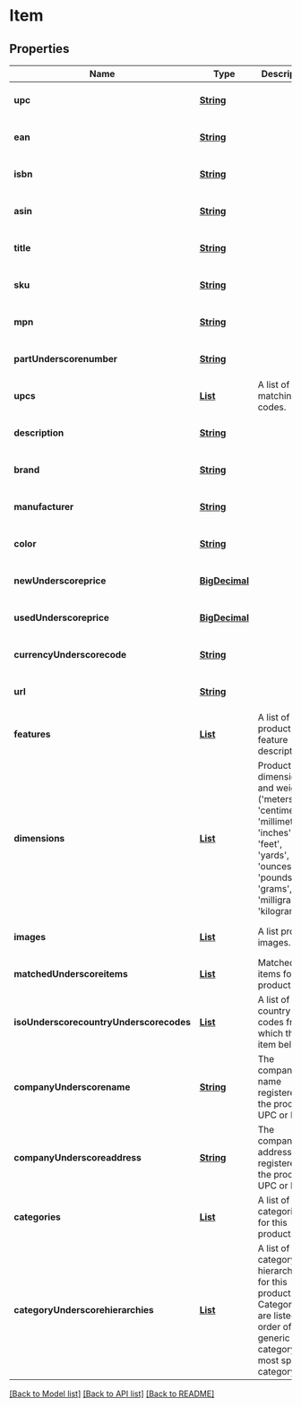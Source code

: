 # Item
## Properties

Name | Type | Description | Notes
------------ | ------------- | ------------- | -------------
**upc** | [**String**](string.md) |  | [optional] [default to null]
**ean** | [**String**](string.md) |  | [optional] [default to null]
**isbn** | [**String**](string.md) |  | [optional] [default to null]
**asin** | [**String**](string.md) |  | [optional] [default to null]
**title** | [**String**](string.md) |  | [optional] [default to null]
**sku** | [**String**](string.md) |  | [optional] [default to null]
**mpn** | [**String**](string.md) |  | [optional] [default to null]
**partUnderscorenumber** | [**String**](string.md) |  | [optional] [default to null]
**upcs** | [**List**](string.md) | A list of matching upc codes. | [optional] [default to null]
**description** | [**String**](string.md) |  | [optional] [default to null]
**brand** | [**String**](string.md) |  | [optional] [default to null]
**manufacturer** | [**String**](string.md) |  | [optional] [default to null]
**color** | [**String**](string.md) |  | [optional] [default to null]
**newUnderscoreprice** | [**BigDecimal**](number.md) |  | [optional] [default to null]
**usedUnderscoreprice** | [**BigDecimal**](number.md) |  | [optional] [default to null]
**currencyUnderscorecode** | [**String**](string.md) |  | [optional] [default to null]
**url** | [**String**](string.md) |  | [optional] [default to null]
**features** | [**List**](string.md) | A list of product feature descriptions. | [optional] [default to null]
**dimensions** | [**List**](object.md) | Product dimensions and weight.  (&#39;meters&#39;, &#39;centimeters&#39;, &#39;millimeters&#39;, &#39;inches&#39;, &#39;feet&#39;, &#39;yards&#39;, &#39;ounces&#39;, &#39;pounds&#39;, &#39;grams&#39;, &#39;milligrams&#39;, &#39;kilograms&#39;) | [optional] [default to null]
**images** | [**List**](string.md) | A list product images. | [optional] [default to null]
**matchedUnderscoreitems** | [**List**](object.md) | Matched items for this product. | [optional] [default to null]
**isoUnderscorecountryUnderscorecodes** | [**List**](string.md) | A list of country codes from which this item belongs. | [optional] [default to null]
**companyUnderscorename** | [**String**](string.md) | The company name registered to the product&#39;s UPC or EAN. | [optional] [default to null]
**companyUnderscoreaddress** | [**String**](string.md) | The company address registered to the product&#39;s UPC or EAN. | [optional] [default to null]
**categories** | [**List**](string.md) | A list of categories for this product. | [optional] [default to null]
**categoryUnderscorehierarchies** | [**List**](string.md) | A list of category hierarchies for this product. Categories are listed in order of generic category to most specific category. | [optional] [default to null]

[[Back to Model list]](../README.md#documentation-for-models) [[Back to API list]](../README.md#documentation-for-api-endpoints) [[Back to README]](../README.md)

